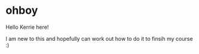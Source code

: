 # ohboy

Hello Kerrie here!

I am new to this and hopefully can work out how to do it to finsih my course :)
